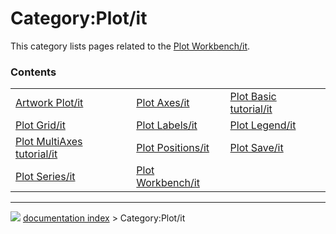 # Category:Plot/it
This category lists pages related to the [Plot Workbench/it](Plot_Workbench/it.md).

### Contents

|     |     |     |
| --- | --- | --- |
| [Artwork Plot/it](Artwork_Plot/it.md) | [Plot Axes/it](Plot_Axes/it.md) | [Plot Basic tutorial/it](Plot_Basic_tutorial/it.md) |
| [Plot Grid/it](Plot_Grid/it.md) | [Plot Labels/it](Plot_Labels/it.md) | [Plot Legend/it](Plot_Legend/it.md) |
| [Plot MultiAxes tutorial/it](Plot_MultiAxes_tutorial/it.md) | [Plot Positions/it](Plot_Positions/it.md) | [Plot Save/it](Plot_Save/it.md) |
| [Plot Series/it](Plot_Series/it.md) | [Plot Workbench/it](Plot_Workbench/it.md) |



---
![](images/Button_right.svg) [documentation index](../README.md) > Category:Plot/it
